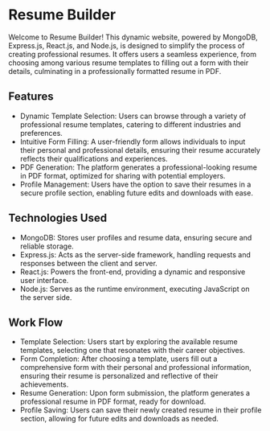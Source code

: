 # Resume Builder

Welcome to Resume Builder! This dynamic website, powered by MongoDB, Express.js, React.js, and Node.js, is designed to simplify the process of creating professional resumes. It offers users a seamless experience, from choosing among various resume templates to filling out a form with their details, culminating in a professionally formatted resume in PDF.

## Features

- Dynamic Template Selection: Users can browse through a variety of professional resume templates, catering to different industries and preferences.
- Intuitive Form Filling: A user-friendly form allows individuals to input their personal and professional details, ensuring their resume accurately reflects their qualifications and experiences.
- PDF Generation: The platform generates a professional-looking resume in PDF format, optimized for sharing with potential employers.
- Profile Management: Users have the option to save their resumes in a secure profile section, enabling future edits and downloads with ease.

## Technologies Used
- MongoDB: Stores user profiles and resume data, ensuring secure and reliable storage.
- Express.js: Acts as the server-side framework, handling requests and responses between the client and server.
- React.js: Powers the front-end, providing a dynamic and responsive user interface.
- Node.js: Serves as the runtime environment, executing JavaScript on the server side.



## Work Flow

- Template Selection: Users start by exploring the available resume templates, selecting one that resonates with their career objectives.
- Form Completion: After choosing a template, users fill out a comprehensive form with their personal and professional information, ensuring their resume is personalized and reflective of their achievements.
- Resume Generation: Upon form submission, the platform generates a professional resume in PDF format, ready for download.
- Profile Saving: Users can save their newly created resume in their profile section, allowing for future edits and downloads as needed.

